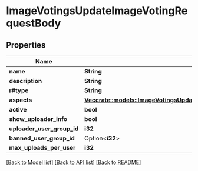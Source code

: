 # ImageVotingsUpdateImageVotingRequestBody

## Properties

Name | Type | Description | Notes
------------ | ------------- | ------------- | -------------
**name** | **String** |  | 
**description** | **String** |  | 
**r#type** | **String** |  | 
**aspects** | [**Vec<crate::models::ImageVotingsUpdateImageVotingRequestBodyImageVotingAspect>**](ImageVotingsUpdateImageVotingRequestBodyImageVotingAspect.md) |  | 
**active** | **bool** |  | 
**show_uploader_info** | **bool** |  | 
**uploader_user_group_id** | **i32** |  | 
**banned_user_group_id** | Option<**i32**> |  | [optional]
**max_uploads_per_user** | **i32** |  | 

[[Back to Model list]](../README.md#documentation-for-models) [[Back to API list]](../README.md#documentation-for-api-endpoints) [[Back to README]](../README.md)


